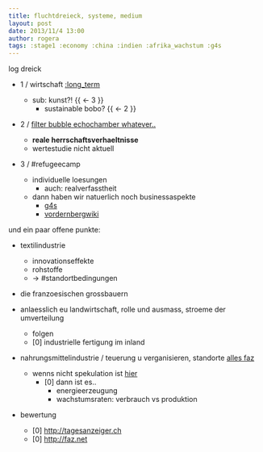 ```yaml
---
title: fluchtdreieck, systeme, medium
layout: post
date: 2013/11/4 13:00
author: rogera
tags: :stage1 :economy :china :indien :afrika_wachstum :g4s
---
```

log
dreick

- 1 / wirtschaft [:long_term](http://derstandard.at/1381370744971/Auch-Wirtschaftsfluechtlinge-sind-politische-Fluechtlinge)
    - sub: kunst?! {{ <- 3 }}
        - sustainable bobo? {{ <- 2 }}
    
    
- 2 / [filter bubble echochamber whatever..](http://www.malmoe.org/artikel/widersprechen/2655)
    - **reale herrschaftsverhaeltnisse**
    - wertestudie nicht aktuell

- 3 / #refugeecamp
    - individuelle loesungen
        - auch: realverfasstheit
    - dann haben wir natuerlich noch businessaspekte
        - [g4s](http://derstandard.at/1381370701142/G4S-Inakzeptabel-inkompetent-amateurhaft)
        - [vordernbergwiki](http://vordernbergwiki.wordpress.com/)

und ein paar offene punkte:


- textilindustrie
    - innovationseffekte
    - rohstoffe
    - -> #standortbedingungen
    
- die franzoesischen grossbauern
- anlaesslich eu landwirtschaft, rolle und ausmass, stroeme der umverteilung
    - folgen
    - [0] industrielle fertigung im inland
- nahrungsmittelindustrie / teuerung u verganisieren, standorte [alles faz](http://www.faz.net/aktuell/wirtschaft/menschen-wirtschaft/lebensmittelpreise-die-moral-der-agrar-spekulation-11873351.html)
    - wenns nicht spekulation ist [hier](http://www.tagesanzeiger.ch/wirtschaft/geld/Kritik-wegen-NahrungsmittelSpekulation-prallt-an-Banken-ab/story/19741757)
        - [0] dann ist es.. 
            - energieerzeugung
            - wachstumsraten: verbrauch vs produktion


- bewertung
    - [0] http://tagesanzeiger.ch
    - [0] http://faz.net
